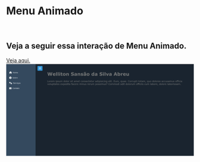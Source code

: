 <h1>Menu Animado</h1>
<br>
<h2>Veja a seguir essa interação de Menu Animado.</h2>
<a href="https://wellitonsansao07.github.io/MENU-ANIMADO/">Veja aqui.<a/>
<br>
<img src="https://github.com/wellitonsansao07/MENU-ANIMADO/blob/main/img/Menu%20Animado.png?raw=true" />
